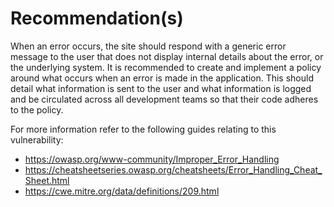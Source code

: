 # Recommendation(s)

When an error occurs, the site should respond with a generic error message to the user that does not display internal details about the error, or the underlying system. It is recommended to create and implement a policy around what occurs when an error is made in the application. This should detail what information is sent to the user and what information is logged and be circulated across all development teams so that their code adheres to the policy.

For more information refer to the following guides relating to this vulnerability:

- <https://owasp.org/www-community/Improper_Error_Handling>
- <https://cheatsheetseries.owasp.org/cheatsheets/Error_Handling_Cheat_Sheet.html>
- <https://cwe.mitre.org/data/definitions/209.html>
